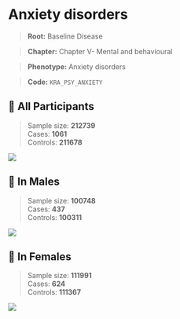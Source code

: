 # Anxiety disorders

> **Root:** Baseline Disease  

> **Chapter:** Chapter V- Mental and behavioural  

> **Phenotype:** Anxiety disorders  

> **Code:** `KRA_PSY_ANXIETY`

## 🧪 All Participants  
> Sample size: **212739**  
> Cases: **1061**  
> Controls: **211678**
<img src="/Disease/Figures/ALL/Baseline/KRA_PSY_ANXIETY.png"/>
<CsvTable src="/public/Disease/Data/ALL/Baseline/LG_KRA_PSY_ANXIETY.csv" label="🔍 View full results" />

## 👨 In Males  
> Sample size: **100748**  
> Cases: **437**  
> Controls: **100311**
<img src="/Disease/Figures/Male/Baseline/KRA_PSY_ANXIETY.png"/>
<CsvTable src="/public/Disease/Data/Male/Baseline/LG_KRA_PSY_ANXIETY.csv" label="🔍 View full results" />

## 👩 In Females  
> Sample size: **111991**  
> Cases: **624**  
> Controls: **111367**
<img src="/Disease/Figures/Female/Baseline/KRA_PSY_ANXIETY.png"/>
<CsvTable src="/public/Disease/Data/Female/Baseline/LG_KRA_PSY_ANXIETY.csv" label="🔍 View full results" />

